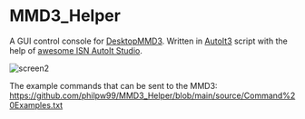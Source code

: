 # MMD3_Helper

 A GUI control console for [DesktopMMD3](https://store.steampowered.com/app/1480480/DesktopMMD3Miss_Fish/). Written in [AutoIt3](https://www.autoitscript.com/site/) script with the help of [awesome ISN AutoIt Studio](https://www.isnetwork.at/).
 
![screen2](https://user-images.githubusercontent.com/22040708/162639254-afbb4898-380d-47b7-898f-353ee9da68f2.jpg)


The example commands that can be sent to the MMD3: <br>
https://github.com/philpw99/MMD3_Helper/blob/main/source/Command%20Examples.txt
